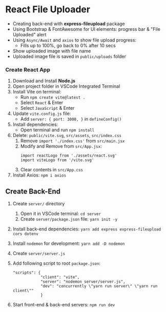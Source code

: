 # React File Uploader

- Creating back-end with **express-fileupload** package
- Using Bootstrap & FontAwesome for UI elements: progress bar & "File Uploaded" alert
- Using `Async/Await` and `axios` to show file upload progress: 
    - Fills up to 100%, go back to 0% after 10 secs
- Show uploaded image with file name
- Uploaded image file is saved in `public/uploads` folder


### Create React App

1. Download and Install **Node.js**
2. Open project folder in VSCode Integrated Terminal
3. Install Vite on terminal:
    - Run `npm create vite@latest .`
    - Select `React` & Enter
    - Select `JavaScript` & Enter
4. Update `vite.config.js` file:
    - Add `server: { port: 3000, }` in `defineConfig()`
5. Install dependencies:
    - Open terminal and run `npm install`
6. Delete: `public/vite.svg`, `src/assets`, `src/index.css`
    1. Remove `import './index.css'` from `src/main.jsx`
    2. Modify and Remove from `src/App.jsx`:
        ```
        import reactLogo from './assets/react.svg'
        import viteLogo from '/vite.svg'
        ```
    3. Clear contents in `src/App.css`
7. Install Axios: `npm i axios`



## Create Back-End

1. Create `server/` directory
    1. Open it in VSCode terminal: `cd server`
    2. Create `server/package.json` file: `yarn init -y`

2. Install back-end dependencies: `yarn add express express-fileupload cors dotenv`
3. Install `nodemon` for development: `yarn add -D nodemon`
4. Create `server/server.js`
5. Add following script to root `package.json`:
    ```
    "scripts": {
                "client": "vite",
                "server": "nodemon server/server.js",
                "dev": "concurrently \"yarn run server\" \"yarn run client\""
                }
    ```
6. Start front-end & back-end servers: `npm run dev`